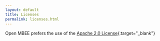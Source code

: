 ```yaml
---
layout: default
title: Licenses
permalink: licenses.html
---
```


Open MBEE prefers the use of the [Apache 2.0 License](https://www.apache.org/licenses/LICENSE-2.0){:target="_blank"}
